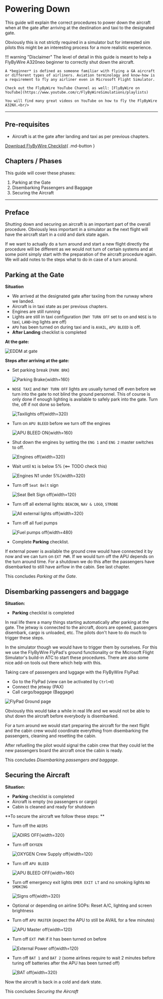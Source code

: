 # Powering Down

This guide will explain the correct procedures to power down the aircraft when at the gate after arriving at the destination and taxi to the designated gate.

Obviously this is not strictly required in a simulator but for interested sim pilots this might be an interesting process for a more realistic experience.

!!! warning "Disclaimer"
    The level of detail in this guide is meant to help a FlyByWire A320neo
    beginner to correctly shut down the aircraft.

    A *beginner* is defined as someone familiar with flying a GA aircraft
    or different types of airliners. Aviation terminology and know-how is
    a requirement to fly any airliner even in Microsoft Flight Simulator.

    Check out the FlyByWire YouTube Channel as well: [FlyByWire on YouTube](https://www.youtube.com/c/FlyByWireSimulations/playlists)

    You will find many great videos on YouTube on how to fly the FlyByWire A32NX.<br/>

---

## Pre-requisites

- Aircraft is at the gate after landing and taxi as per previous chapters.

[Download FlyByWire Checklist](../assets/FBW_A32NX_CHECKLIST.pdf){ .md-button }

## Chapters / Phases

This guide will cover these phases:

1. Parking at the Gate
2. Disembarking Passengers and Baggage
3. Securing the Aircraft

---


## Preface
Shutting down and securing an aircraft is an important part of the overall procedure. Obviously less important in a simulator as the next flight will have the aircraft start in a cold and dark state again.

If we want to actually do a turn around and start a new flight directly the procedure will be different as we would not turn of certain systems and at some point simply start with the preparation of the aircraft procedure again. We will add notes to the steps what to do in case of a turn around.

## Parking at the Gate

**Situation**

- We arrived at the designated gate after taxiing from the runway where we landed.
- Aircraft is in taxi state as per previous chapters.
- Engines are still running
- Lights are still in taxi configuration (`RWY TURN OFF` set to on and `NOSE` is to taxi, `LAND`-ing lights are off)
- `APU` has been turned on during taxi and is `AVAIL`, `APU BLEED` is off.
- **After Landing** checklist is completed


**At the gate:**

![EDDM at gate](../assets/beginner-guide/mcdu/EDDM_at_gate.png "EDDM at gate")

**Steps after arriving at the gate:**

- Set parking break (`PARK BRK`)

    ![Parking Brake](../assets/beginner-guide/mcdu/Parking_Brake.png "Parking Brake"){width=160}

- `NOSE TAXI` and `RWY TURN OFF` lights are usually turned off even before we turn into the gate to not blind the ground personnel. This of course is only done if enough lighting is available to safely park into the gate. Turn the, off if not done so before.

    ![Taxilights off](../assets/beginner-guide/mcdu/Lights_Taxi_off.png "Taxilights off"){width=320}

- Turn on `APU BLEED` before we turn off the engines

    ![APU BLEED ON](../assets/beginner-guide/mcdu/APU_BLEED_on.png "APU BLEED ON"){width=160}

- Shut down the engines by setting the `ENG 1` and `ENG 2` master switches to off.

    ![Engines off](../assets/beginner-guide/mcdu/ENG_off.png "Engines off"){width=320}

- Wait until `N1` is below 5% (<== TODO check this)

    ![Engines N1 under 5%](../assets/beginner-guide/mcdu/ENG_N1_u5.png "Engines N1 under 5%"){width=320}

- Turn off `Seat Belt` sign

    ![Seat Belt Sign off](../assets/beginner-guide/mcdu/Seatbelt_off.png "Seat Belt Sign off"){width=120}

- Turn off all external lights: `BEACON`, `NAV & LOGO`, `STROBE`

    ![All external lights off](../assets/beginner-guide/mcdu/All_Ext_LT_off.png "All external lights off"){width=320}

- Turn off all fuel pumps

    ![Fuel pumps off](../assets/beginner-guide/mcdu/FUEL_PUMS_off.png "Fuel pumps off"){width=480}

- Complete **Parking** checklist.

If external power is available the ground crew would have connected it by now and we can turn on `EXT PWR`. If we would turn off the APU depends on the turn around time. For a shutdown we do this after the passengers have disembarked to still have airflow in the cabin. See last chapter.

This concludes *Parking at the Gate*.

## Disembarking passengers and baggage

**Situation:**

- **Parking** checklist is completed

In real life there a many things starting automatically after parking at the gate. The jetway is connected to the aircraft, doors are opened, passengers disembark, cargo is unloaded, etc. The pilots don't have to do much to trigger these steps.

In the simulator though we would have to trigger them by ourselves. For this we use the FlyByWire FlyPad's ground functionality or the Microsoft Flight Simulator's build-in ATC to start these procedures. There are also some nice add-on tools out there which help with this.

Taking care of passengers and luggage with the FlyByWire FlyPad:

- Go to the FlyPad (view can be activated by `Ctrl+0`)
- Connect the jetway (PAX)
- Call cargo/baggage (Baggage)

![FlyPad Ground page](../assets/beginner-guide/mcdu/FlyPad_Ground.png "FlyPad Ground page")

Obviously this would take a while in real life and we would not be able to shut down the aircraft before everybody is disembarked.

For a turn around we would start preparing the aircraft for the next flight and the cabin crew would coordinate everything from disembarking the passengers, cleaning and resetting the cabin.

After refuelling the pilot would signal the cabin crew that they could let the new passengers board the aircraft once the cabin is ready.

This concludes *Disembarking passengers and baggage*.

## Securing the Aircraft

**Situation:**

- **Parking** checklist is completed
- Aircraft is empty (no passengers or cargo)
- Cabin is cleaned and ready for shutdown

**To secure the aircraft we follow these steps: **

- Turn off the `ADIRS`

    ![ADIRS OFF](../assets/beginner-guide/mcdu/ADIRS.png "ADIRS OFF"){width=320}

- Turn off `OXYGEN`

    ![OXYGEN Crew Supply off](../assets/beginner-guide/mcdu/OXYGEN_Crew_Supply.png "OXYGEN Crew Supply off"){width=120}

- Turn off `APU BLEED`

    ![APU BLEED OFF](../assets/beginner-guide/mcdu/APU_BLEED_off.png "APU BLEED OFF"){width=160}

- Turn off emergency exit lights `EMER EXIT LT` and no smoking lights `NO SMOKING`

    ![Signs off](../assets/beginner-guide/mcdu/SIGNS_Off.png "Signs off"){width=320}

- Optional or depending on airline SOPs: Reset A/C, lighting and screen brightness
- Turn off `APU MASTER` (expect the APU to still be AVAIL for a few minutes)

    ![APU Master off](../assets/beginner-guide/mcdu/APU_Master_off.png "APU Master off"){width=120}

- Turn off `EXT PWR` if it has been turned on before

    ![External Power off](../assets/beginner-guide/mcdu/EXT_PWR_off.png "External Power off"){width=120}

- Turn off `BAT 1` and `BAT 2` (some airlines require to wait 2 minutes before turing off batteries after the APU has been turned off)

    ![BAT off](../assets/beginner-guide/mcdu/BAT_off.png "BAT off"){width=320}

Now the aircraft is back in a cold and dark state.

This concludes *Securing the Aircraft*

